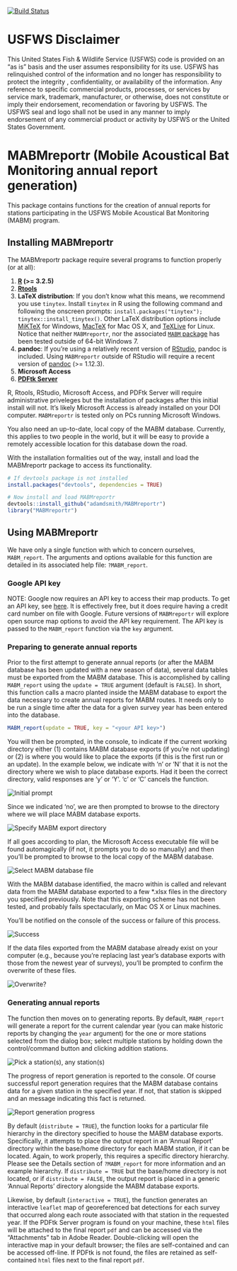 [![Build
Status](https://travis-ci.org/adamdsmith/MABMreportr.png)](https://travis-ci.org/adamdsmith/MABMreportr)

<!-- README.md is generated from README.Rmd. Please edit that file -->

USFWS Disclaimer
================

This United States Fish & Wildlife Service (USFWS) code is provided on
an “as is” basis and the user assumes responsibility for its use. USFWS
has relinquished control of the information and no longer has
responsibility to protect the integrity , confidentiality, or
availability of the information. Any reference to specific commercial
products, processes, or services by service mark, trademark,
manufacturer, or otherwise, does not constitute or imply their
endorsement, recomendation or favoring by USFWS. The USFWS seal and logo
shall not be used in any manner to imply endorsement of any commercial
product or activity by USFWS or the United States Government.

MABMreportr (Mobile Acoustical Bat Monitoring annual report generation)
=======================================================================

This package contains functions for the creation of annual reports for
stations participating in the USFWS Mobile Acoustical Bat Monitoring
(MABM) program.

Installing MABMreportr
----------------------

The MABMreportr package require several programs to function properly
(or at all):

1.  **[R](https://www.r-project.org/) (&gt;= 3.2.5)**
2.  **[Rtools](https://cran.r-project.org/bin/windows/Rtools/)**
3.  **LaTeX distribution**: If you don’t know what this means, we
    recommend you use `tinytex`. Install `tinytex` in R using the
    following command and following the onscreen prompts:
    `install.packages("tinytex"); tinytex::install_tinytex()`. Other
    LaTeX distribution options include
    [MiKTeX](http://miktex.org/download) for Windows,
    [MacTeX](https://tug.org/mactex/mactex-download.html) for Mac OS X,
    and
    [TeXLive](https://www.tug.org/texlive/doc/texlive-en/texlive-en.html#x1-140003)
    for Linux. Notice that neither `MABMreportr`, nor the associated
    [`MABM` package](https://github.com/adamdsmith/MABM) has been tested
    outside of 64-bit Windows 7.
4.  **pandoc**: If you’re using a relatively recent version of
    [RStudio](https://www.rstudio.com/products/rstudio/download/preview/),
    pandoc is included. Using `MABMreportr` outside of RStudio will
    require a recent version of
    [pandoc](http://pandoc.org/installing.html) (&gt;= 1.12.3).
5.  **Microsoft Access**
6.  **[PDFtk Server](https://www.pdflabs.com/tools/pdftk-server/)**

R, Rtools, RStudio, Microsoft Access, and PDFtk Server will require
administrative priveleges but the installation of packages after this
initial install will not. It’s likely Microsoft Access is already
installed on your DOI computer. `MABMreportr` is tested only on PCs
running Microsoft Windows.

You also need an up-to-date, local copy of the MABM database. Currently,
this applies to two people in the world, but it will be easy to provide
a remotely accessible location for this database down the road.

With the installation formalities out of the way, install and load the
MABMreportr package to access its functionality.

``` r
# If devtools package is not installed
install.packages("devtools", dependencies = TRUE)

# Now install and load MABMreportr
devtools::install_github("adamdsmith/MABMreportr")
library("MABMreportr")
```

Using MABMreportr
-----------------

We have only a single function with which to concern ourselves,
`MABM_report`. The arguments and options available for this function are
detailed in its associated help file: `?MABM_report`.

### Google API key

NOTE: Google now requires an API key to access their map products. To
get an API key, see [here](https://bit.ly/2M4AhnG). It is effectively
free, but it does require having a credit card number on file with
Google. Future versions of `MABMreportr` will explore open source map
options to avoid the API key requirement. The API key is passed to the
`MABM_report` function via the `key` argument.

### Preparing to generate annual reports

Prior to the first attempt to generate annual reports (or after the MABM
database has been updated with a new season of data), several data
tables must be exported from the MABM database. This is accomplished by
calling `MABM_report` using the `update = TRUE` argument (default is
`FALSE`). In short, this function calls a macro planted inside the MABM
database to export the data necessary to create annual reports for MABM
routes. It needs only to be run a single time after the data for a given
survey year has been entered into the database.

``` r
MABM_report(update = TRUE, key = "<your API key>")
```

You will then be prompted, in the console, to indicate if the current
working directory either (1) contains MABM database exports (if you’re
not updating) or (2) is where you would like to place the exports (if
this is the first run or an update). In the example below, we indicate
with ‘n’ or ‘N’ that it is not the directory where we wish to place
database exports. Had it been the correct directory, valid responses are
‘y’ or ‘Y’. ‘c’ or ‘C’ cancels the function.

![Initial prompt](./README-figs/MABM_initial_prompt.png)

Since we indicated ‘no’, we are then prompted to browse to the directory
where we will place MABM database exports.

![Specify MABM export directory](./README-figs/MABM_export_location.png)

If all goes according to plan, the Microsoft Access executable file will
be found automagically (if not, it prompts you to do so manually) and
then you’ll be prompted to browse to the local copy of the MABM
database.

![Select MABM database file](./README-figs/select_MABM_database.png)

With the MABM database identified, the macro within is called and
relevant data from the MABM database exported to a few \*.xlsx files in
the directory you specified previously. Note that this exporting scheme
has not been tested, and probably fails spectacularly, on Mac OS X or
Linux machines.

You’ll be notified on the console of the success or failure of this
process.

![Success](./README-figs/MABM_export_success.png)

If the data files exported from the MABM database already exist on your
computer (e.g., because you’re replacing last year’s database exports
with those from the newest year of surveys), you’ll be prompted to
confirm the overwrite of these files.

![Overwrite?](./README-figs/replace_existing.png)

### Generating annual reports

The function then moves on to generating reports. By default,
`MABM_report` will generate a report for the current calendar year (you
can make historic reports by changing the `year` argument) for the one
or more stations selected from the dialog box; select multiple stations
by holding down the control/command button and clicking addition
stations.

![Pick a station(s), any station(s)](./README-figs/select_stations.png)

The progress of report generation is reported to the console. Of course
successful report generation requires that the MABM database contains
data for a given station in the specified year. If not, that station is
skipped and an message indicating this fact is returned.

![Report generation progress](./README-figs/reports_complete.png)

By default (`distribute = TRUE`), the function looks for a particular
file hierarchy in the directory specified to house the MABM database
exports. Specifically, it attempts to place the output report in an
‘Annual Report’ directory within the base/home directory for each MABM
station, if it can be located. Again, to work properly, this requires a
specific directory hierarchy. Please see the Details section of
`?MABM_report` for more information and an example hierarchy. If
`distribute = TRUE` but the base/home directory is not located, or if
`distribute = FALSE`, the output report is placed in a generic ‘Annual
Reports’ directory alongside the MABM database exports.

Likewise, by default (`interactive = TRUE`), the function generates an
interactive `leaflet` map of georeferenced bat detections for each
survey that occurred along each route associated with that station in
the requested year. If the PDFtk Server program is found on your
machine, these `html` files will be attached to the final report `pdf`
and can be accessed via the “Attachments” tab in Adobe Reader.
Double-clicking will open the interactive map in your default browser;
the files are self-contained and can be accessed off-line. If PDFtk is
not found, the files are retained as self-contained `html` files next to
the final report `pdf`.
